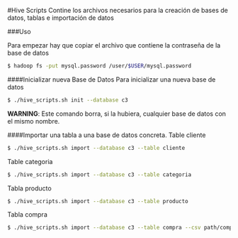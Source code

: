 #Hive Scripts
Contine los archivos necesarios para la creación de bases de datos, tablas e importación de datos

###Uso

Para empezar hay que copiar el archivo que contiene la contraseña de la base de datos
```bash
$ hadoop fs -put mysql.password /user/$USER/mysql.password
```

####Inicializar nueva Base de Datos
Para inicializar una nueva base de datos
```bash
$ ./hive_scripts.sh init --database c3
```

**WARNING**: Este comando borra, si la hubiera, cualquier base de datos con el mismo nombre.

####Importar una tabla a una base de datos concreta.
Table cliente
```bash
$ ./hive_scripts.sh import --database c3 --table cliente
```
Table categoria
```bash
$ ./hive_scripts.sh import --database c3 --table categoria
```
Tabla producto
```bash
$ ./hive_scripts.sh import --database c3 --table producto
```
Tabla compra
```bash
$ ./hive_scripts.sh import --database c3 --table compra --csv path/compra.csv
```
